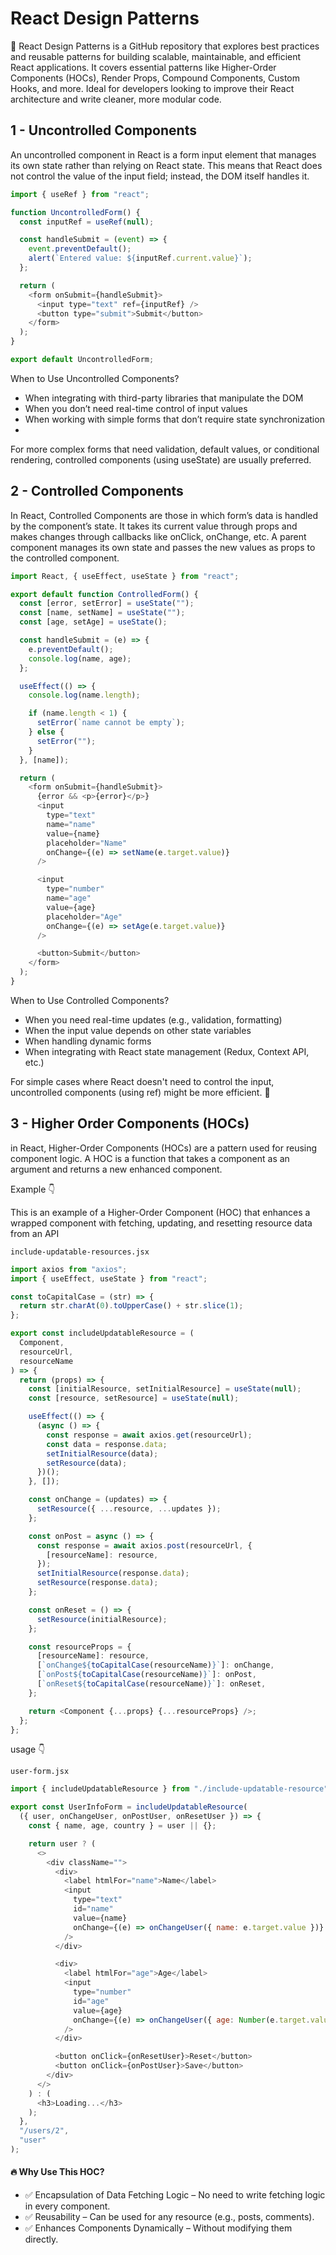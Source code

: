 # React Design Patterns

🚀 React Design Patterns is a GitHub repository that explores best practices and reusable patterns for building scalable, maintainable, and efficient React applications. It covers essential patterns like Higher-Order Components (HOCs), Render Props, Compound Components, Custom Hooks, and more. Ideal for developers looking to improve their React architecture and write cleaner, more modular code.

## 1 -  Uncontrolled Components

An uncontrolled component in React is a form input element that manages its own state rather than relying on React state. This means that React does not control the value of the input field; instead, the DOM itself handles it.
```js
import { useRef } from "react";

function UncontrolledForm() {
  const inputRef = useRef(null);

  const handleSubmit = (event) => {
    event.preventDefault();
    alert(`Entered value: ${inputRef.current.value}`);
  };

  return (
    <form onSubmit={handleSubmit}>
      <input type="text" ref={inputRef} />
      <button type="submit">Submit</button>
    </form>
  );
}

export default UncontrolledForm;

```

When to Use Uncontrolled Components?

- When integrating with third-party libraries that manipulate the DOM
- When you don’t need real-time control of input values
- When working with simple forms that don’t require state synchronization
- 
For more complex forms that need validation, default values, or conditional rendering, controlled components (using useState) are usually preferred.


## 2 - Controlled Components

In React, Controlled Components are those in which form’s data is handled by the component’s state. It takes its current value through props and makes changes through callbacks like onClick, onChange, etc. A parent component manages its own state and passes the new values as props to the controlled component.
```js
import React, { useEffect, useState } from "react";

export default function ControlledForm() {
  const [error, setError] = useState("");
  const [name, setName] = useState("");
  const [age, setAge] = useState();

  const handleSubmit = (e) => {
    e.preventDefault();
    console.log(name, age);
  };

  useEffect(() => {
    console.log(name.length);

    if (name.length < 1) {
      setError(`name cannot be empty`);
    } else {
      setError("");
    }
  }, [name]);

  return (
    <form onSubmit={handleSubmit}>
      {error && <p>{error}</p>}
      <input
        type="text"
        name="name"
        value={name}
        placeholder="Name"
        onChange={(e) => setName(e.target.value)}
      />

      <input
        type="number"
        name="age"
        value={age}
        placeholder="Age"
        onChange={(e) => setAge(e.target.value)}
      />

      <button>Submit</button>
    </form>
  );
}

```

When to Use Controlled Components?

- When you need real-time updates (e.g., validation, formatting)
- When the input value depends on other state variables
- When handling dynamic forms
- When integrating with React state management (Redux, Context API, etc.)


For simple cases where React doesn't need to control the input, uncontrolled components (using ref) might be more efficient. 🚀


## 3 - Higher Order Components (HOCs)
in React, Higher-Order Components (HOCs) are a pattern used for reusing component logic. A HOC is a function that takes a component as an argument and returns a new enhanced component.

Example 👇

This is an example of a Higher-Order Component (HOC) that enhances a wrapped component with fetching, updating, and resetting resource data from an API

```include-updatable-resources.jsx```
```js
import axios from "axios";
import { useEffect, useState } from "react";

const toCapitalCase = (str) => {
  return str.charAt(0).toUpperCase() + str.slice(1);
};

export const includeUpdatableResource = (
  Component,
  resourceUrl,
  resourceName
) => {
  return (props) => {
    const [initialResource, setInitialResource] = useState(null);
    const [resource, setResource] = useState(null);

    useEffect(() => {
      (async () => {
        const response = await axios.get(resourceUrl);
        const data = response.data;
        setInitialResource(data);
        setResource(data);
      })();
    }, []);

    const onChange = (updates) => {
      setResource({ ...resource, ...updates });
    };

    const onPost = async () => {
      const response = await axios.post(resourceUrl, {
        [resourceName]: resource,
      });
      setInitialResource(response.data);
      setResource(response.data);
    };

    const onReset = () => {
      setResource(initialResource);
    };

    const resourceProps = {
      [resourceName]: resource,
      [`onChange${toCapitalCase(resourceName)}`]: onChange,
      [`onPost${toCapitalCase(resourceName)}`]: onPost,
      [`onReset${toCapitalCase(resourceName)}`]: onReset,
    };

    return <Component {...props} {...resourceProps} />;
  };
};
```

usage 👇

```user-form.jsx```
```js
import { includeUpdatableResource } from "./include-updatable-resource";

export const UserInfoForm = includeUpdatableResource(
  ({ user, onChangeUser, onPostUser, onResetUser }) => {
    const { name, age, country } = user || {};

    return user ? (
      <>
        <div className="">
          <div>
            <label htmlFor="name">Name</label>
            <input
              type="text"
              id="name"
              value={name}
              onChange={(e) => onChangeUser({ name: e.target.value })}
            />
          </div>

          <div>
            <label htmlFor="age">Age</label>
            <input
              type="number"
              id="age"
              value={age}
              onChange={(e) => onChangeUser({ age: Number(e.target.value) })}
            />
          </div>

          <button onClick={onResetUser}>Reset</button>
          <button onClick={onPostUser}>Save</button>
        </div>
      </>
    ) : (
      <h3>Loading...</h3>
    );
  },
  "/users/2",
  "user"
);

```

#### 🔥 Why Use This HOC?
- ✅ Encapsulation of Data Fetching Logic – No need to write fetching logic in every component.
- ✅ Reusability – Can be used for any resource (e.g., posts, comments).
- ✅ Enhances Components Dynamically – Without modifying them directly.





